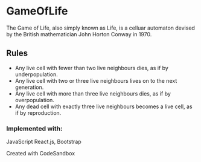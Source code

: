 # GameOfLife
The Game of Life, also simply known as Life, is a celluar automaton 
devised by the British mathematician John Horton Conway in 1970.

## Rules
- Any live cell with fewer than two live neighbours dies, as if by underpopulation.
- Any live cell with two or three live neighbours lives on to the next generation.
- Any live cell with more than three live neighbours dies, as if by overpopulation.
- Any dead cell with exactly three live neighbours becomes a live cell, as if by reproduction.

### Implemented with:
JavaScript
React.js, Bootstrap


Created with CodeSandbox
